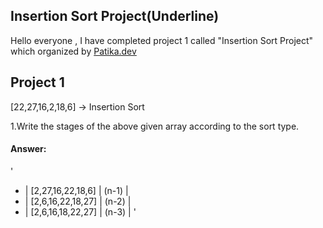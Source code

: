## Insertion Sort Project(Underline)

Hello everyone , I have completed project 1 called "Insertion Sort Project" which organized by [Patika.dev](https://www.patika.dev/tr)

## Project 1

[22,27,16,2,18,6] -> Insertion Sort

1.Write the stages of the above given array according to the sort type.

#### Answer:
'
- | [2,27,16,22,18,6] | (n-1) |
- | [2,6,16,22,18,27] | (n-2) |
- | [2,6,16,18,22,27] | (n-3) |
'
